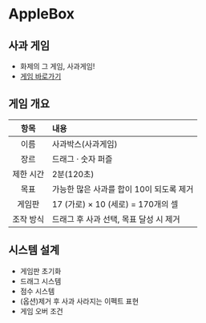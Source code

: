 # AppleBox

## 사과 게임

- 화제의 그 게임, 사과게임!
- [게임 바로가기](https://www.gamesaien.com/game/fruit_box_a/)

## 게임 개요

|   항목    | 내용                                     |
| :-------: | :--------------------------------------- |
|   이름    | 사과박스(사과게임)                       |
|   장르    | 드래그 · 숫자 퍼즐                       |
| 제한 시간 | 2분(120초)                               |
|   목표    | 가능한 많은 사과를 합이 10이 되도록 제거 |
|  게임판   | 17 (가로) × 10 (세로) = 170개의 셀       |
| 조작 방식 | 드래그 후 사과 선택, 목표 달성 시 제거   |

## 시스템 설계

- 게임판 초기화
- 드래그 시스템
- 점수 시스템
- (옵션)제거 후 사과 사라지는 이펙트 표현
- 게임 오버 조건
